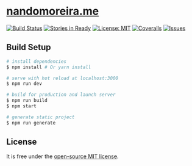 # [nandomoreira.me](http://nandomoreira.me/)

[![Build Status](https://travis-ci.org/nandomoreirame/nandomoreirame.github.io.svg?branch=source)](https://travis-ci.org/nandomoreirame/nandomoreirame.github.io) [![Stories in Ready](https://badge.waffle.io/nandomoreirame/nandomoreirame.github.io.png?label=ready&title=Ready)](http://waffle.io/nandomoreirame/nandomoreirame.github.io) [![License: MIT](https://img.shields.io/badge/License-MIT-yellow.svg)](https://opensource.org/licenses/MIT) [![Coveralls](http://img.shields.io/coveralls/nandomoreirame/nandomoreirame.github.io.svg?style=flat)](https://coveralls.io/r/nandomoreirame/nandomoreirame.github.io) [![Issues](http://img.shields.io/github/issues/nandomoreirame/nandomoreirame.github.io.svg)]( https://github.com/nandomoreirame/nandomoreirame.github.io/issues )

## Build Setup

``` bash
# install dependencies
$ npm install # Or yarn install

# serve with hot reload at localhost:3000
$ npm run dev

# build for production and launch server
$ npm run build
$ npm start

# generate static project
$ npm run generate
```

## License

It is free under the [open-source MIT license](/LICENSE).
